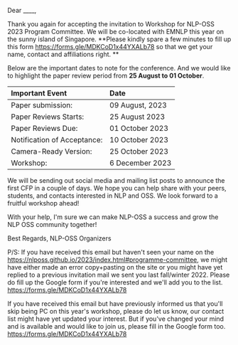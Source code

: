 
Dear ____,

Thank you again for accepting the invitation to Workshop for NLP-OSS 2023 Program Committee. We will be co-located with EMNLP this year on the sunny island of Singapore. 
**Please kindly spare a few minutes to fill up this form https://forms.gle/MDKCoD1x44YXALb78 so that we get your name, contact and affiliations right. **

Below are the important dates to note for the conference. 
And we would like to highlight the paper review period from **25 August to 01 October**.

| Important Event | Date | 
|:-|:-|
| Paper submission: | 09 August, 2023  | 
| Paper Reviews Starts:  | 25 August 2023  | 
| Paper Reviews Due:  | 01 October 2023  | 
| Notification of Acceptance:  | 10 October 2023  | 
| Camera-Ready Version:  | 25 October 2023 | 
| Workshop: | 6 December 2023  | 

We will be sending out social media and mailing list posts to announce the first CFP in a couple of days. We hope you can help share with your peers, students, and contacts interested in NLP and OSS. We look forward to a fruitful workshop ahead!

With your help, I'm sure we can make NLP-OSS a success and grow the NLP OSS community together!

Best Regards,
NLP-OSS Organizers

P/S: If you have received this email but haven't seen your name on the https://nlposs.github.io/2023/index.html#programme-committee, we might have either made an error copy+pasting on the site or you might have yet replied to a previous invitation mail we sent you last fall/winter 2022. Please do fill up the Google form if you're interested and we'll add you to the list. https://forms.gle/MDKCoD1x44YXALb78

If you have received this email but have previously informed us that you'll skip being PC on this year's workshop, please do let us know, our contact list might have yet updated your interest. But if you've changed your mind and is available and would like to join us, please fill in the Google form too. https://forms.gle/MDKCoD1x44YXALb78
